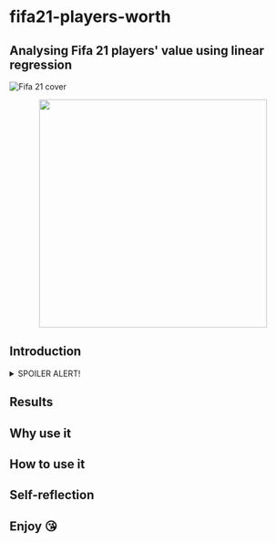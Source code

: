 # fifa21-players-worth

## Analysing Fifa 21 players' value using linear regression <br />
![Fifa 21 cover](https://static.independent.co.uk/s3fs-public/thumbnails/image/2020/07/22/16/screen-shot-2020-07-22-at-16.06.57-0.png?width=1200)
<p align="center">
  <img width="400" height="400" src="https://media.tenor.com/nCfArwGenA0AAAAM/the-rock-raising-eyebrow.gif">
</p>

## Introduction <br />

<details> 
  <summary>SPOILER ALERT! </summary>
   It basically doesn't
</details>

## Results <br />

## Why use it <br />

## How to use it <br />

## Self-reflection <br />

## Enjoy 😘

